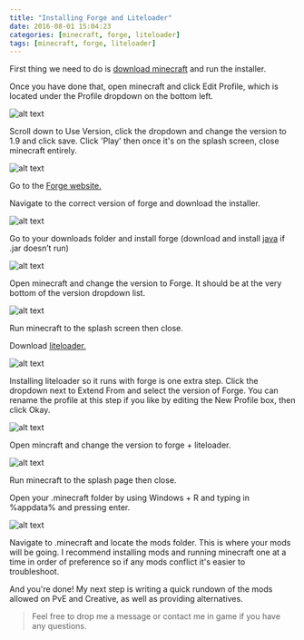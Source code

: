 ```yaml
---
title: "Installing Forge and Liteloader"
date: 2016-08-01 15:04:23
categories: [minecraft, forge, liteloader]
tags: [minecraft, forge, liteloader]
---
```


First thing we need to do is [download minecraft](https://www.minecraft.net/en/download/ "minecraft.net") and run the installer.

Once you have done that, open minecraft and click Edit Profile, which is located under the Profile dropdown on the bottom left.

![alt text](http://imgur.com/wRLL57D.png)

Scroll down to Use Version, click the dropdown and change the version to 1.9 and click save. Click 'Play' then once it's on the splash screen, close minecraft entirely.

![alt text](http://imgur.com/f4poFoR.png)

Go to the [Forge website.](http://files.minecraftforge.net/ "Forge")

Navigate to the correct version of forge and download the installer.

![alt text](http://imgur.com/0GhWPuu.png)

Go to your downloads folder and install forge (download and install [java](http://www.java.com/en/) if .jar doesn’t run) 

![alt text](http://imgur.com/4luTyXk.png)

Open minecraft and change the version to Forge. It should be at the very bottom of the version dropdown list.

![alt text](http://imgur.com/X98zRVJ.png)

Run minecraft to the splash screen then close. 

Download [liteloader.](http://www.liteloader.com/download "liteloader website")

![alt text](http://imgur.com/htkgO9g.png)

Installing liteloader so it runs with forge is one extra step. Click the dropdown next to Extend From and select the version of Forge. You can rename the profile at this step if you like by editing the New Profile box, then click Okay.

![alt text](http://imgur.com/o7iMWNF.png)

Open mincraft and change the version to forge + liteloader. 

![alt text](http://imgur.com/wQytWkM.png)

Run minecraft to the splash page then close. 

Open your .minecraft folder by using Windows + R and typing in %appdata% and pressing enter.

![alt text](http://imgur.com/mepKEiu.png)

Navigate to .minecraft and locate the mods folder. This is where your mods will be going. I recommend installing mods and running minecraft one at a time in order of preference so if any mods conflict it's easier to troubleshoot.

And you're done! My next step is writing a quick rundown of the mods allowed on PvE and Creative, as well as providing alternatives.

> Feel free to drop me a message or contact me in game if you have any questions.
